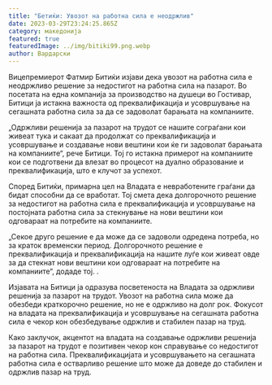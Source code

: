 ```yaml
---
title: "Бетиќи: Увозот на работна сила е неодржлив"
date: 2023-03-29T23:24:25.865Z
category: македонија
featured: true
featuredImage: ../img/bitiki99.png.webp
author: Вардарски
---
```


Вицепремиерот Фатмир Битиќи изјави дека увозот на работна сила е неодржливо решение за недостигот на работна сила на пазарот. Во посетата на една компанија за производство на душеци во Гостивар, Битици ја истакна важноста од преквалификација и усовршување на сегашната работна сила за да се задоволат барањата на компаниите.

„Одржливи решенија за пазарот на трудот се нашите сограѓани кои живеат тука и сакаат да продолжат со преквалификација и усовршување и создавање нови вештини кои ќе ги задоволат барањата на компаниите“, рече Битици. Тој го истакна примерот на компаниите кои се подготвени да влезат во процесот на дуално образование и преквалификација, што е клучот за успехот.

Според Битиќи, примарна цел на Владата е невработените граѓани да бидат способни да се вработат. Тој смета дека долгорочното решение за недостигот на работна сила е преквалификација и усовршување на постојната работна сила за стекнување на нови вештини кои одговараат на потребите на компаниите.

„Секое друго решение е да може да се задоволи одредена потреба, но за краток временски период. Долгорочното решение е преквалификација и преквалификација на нашите луѓе кои живеат овде за да стекнат нови вештини кои одговараат на потребите на компаниите“, додаде тој. .

Изјавата на Битици ја одразува посветеноста на Владата за одржливи решенија за пазарот на трудот. Увозот на работна сила може да обезбеди краткорочно решение, но не е одржливо на долг рок. Фокусот на владата на преквалификација и усовршување на сегашната работна сила е чекор кон обезбедување одржлив и стабилен пазар на труд.

Како заклучок, акцентот на владата на создавање одржливи решенија за пазарот на трудот е позитивен чекор кон справување со недостигот на работна сила. Преквалификацијата и усовршувањето на сегашната работна сила е остварливо решение што може да доведе до стабилен и одржлив пазар на труд.
